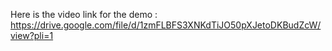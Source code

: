 Here is the video link for the demo : https://drive.google.com/file/d/1zmFLBFS3XNKdTiJO50pXJetoDKBudZcW/view?pli=1 
